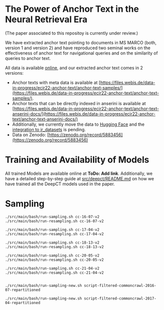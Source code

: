 # The Power of Anchor Text in the Neural Retrieval Era

(The paper associated to this repositoy is currently under review.)

We have extracted anchor text pointing to documents in MS MARCO (both, version 1 and version 2) and have reproduced two seminal works on the effectiveness of anchor text for navigational queries and on the similarity of queries to anchor text.

All data is available [online](https://files.webis.de/data-in-progress/ecir22-anchor-text/), and our extracted anchor text comes in 2 versions:

- Anchor texts with meta data is available at [https://files.webis.de/data-in-progress/ecir22-anchor-text/anchor-text-samples/](https://files.webis.de/data-in-progress/ecir22-anchor-text/anchor-text-samples/).
- Anchor texts that can be directly indexed in anserini is available at [https://files.webis.de/data-in-progress/ecir22-anchor-text/anchor-text-anserini-docs/](https://files.webis.de/data-in-progress/ecir22-anchor-text/anchor-text-anserini-docs/)
- Additionally, we currently move the data to [Hugging Face](https://huggingface.co/datasets/webis/ms-marco-anchor-text) and the [integration to ir_datasets](https://github.com/allenai/ir_datasets/issues/154) is pending.
- Data on Zenodo: [https://zenodo.org/record/5883456](https://zenodo.org/record/5883456)


# Training and Availability of Models

All trained Models are available online at **ToDo: Add link**.
Additionally, we have a detailed step-by-step guide at [src/deepct/README.md](src/deepct/README.md) on how we have trained all the DeepCT models used in the paper.


# Sampling

```
./src/main/bash/run-sampling.sh cc-16-07-v2
./src/main/bash/run-resampling.sh cc-16-07-v2

./src/main/bash/run-sampling.sh cc-17-04-v2
./src/main/bash/run-resampling.sh cc-17-04-v2

./src/main/bash/run-sampling.sh cc-18-13-v2
./src/main/bash/run-resampling.sh cc-18-13-v2

./src/main/bash/run-sampling.sh cc-20-05-v2
./src/main/bash/run-resampling.sh cc-20-05-v2

./src/main/bash/run-sampling.sh cc-21-04-v2
./src/main/bash/run-resampling.sh cc-21-04-v2


./src/main/bash/run-sampling-new.sh script-filtered-commoncrawl-2016-07-repartitioned

./src/main/bash/run-sampling-new.sh script-filtered-commoncrawl-2017-04-repartitioned
```

